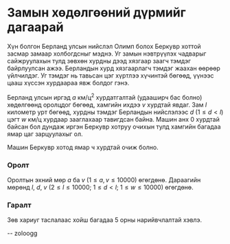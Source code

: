 Замын хөдөлгөөний дүрмийг дагаарай
==================================
Хүн болгон Берланд улсын нийслэл Олимп болох Беркувр хоттой засмар замаар
холбогдсныг мэднэ. Уг замын нэвтрүүлэх чадварыг сайжруулахын тулд зөвхөн хурдны
дээд хязгаар заагч тэмдэг байрлуулсан ажээ. Берландын хурд хязгаарлагч тэмдэг
жаахан өөрөөр үйлчилдэг. Уг тэмдэг нь тавьсан цэг хүртлээ хүчинтэй бөгөөд,
үүнээс цааш хүссэн хурдаараа явж болдог гэнэ.

Берланд улсын иргэд $a$ км/ц<sup>2</sup> хурдатгалтай (удааширч бас болно)
хөдөлгөөнд оролцдог бөгөөд, хамгийн ихдээ $v$ хурдтай явдаг. Зам $l$ километр
урт бөгөөд, хурдны тэмдэг Берландын нийслэлээс $d$ ($1 ≤ d < l$) цэгт $w$ км/ц
хурдаар зааглахаар тавигдсан байна.  Машин анх $0$ хурдтай байсан бол дундаж
иргэн Беркувр хотруу очихын тулд хамгийн багадаа ямар цаг зарцуулахыг ол.

Машин Беркувр хотод ямар ч хурдтай очиж болно.


### Оролт
Оролтын эхний мөр $a$ ба $v$ ($1 ≤ a,v ≤ 10000$) өгөгдөнө. Дараагийн мөрөнд
$l$, $d$, $v$ ($2 ≤ l ≤10000$; $1 ≤ d < l$; $1≤ w ≤ 10000$) өгөгдөнө.


### Гаралт
Зөв хариуг таслалаас хойш багадаа 5 орны нарийвчлалтай хэвлэ.

-- zoloogg

